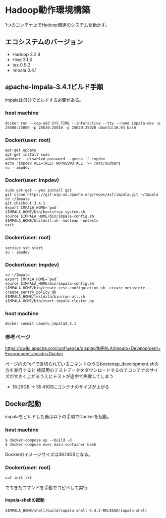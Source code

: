 # Hadoop動作環境構築

1つのコンテナ上でHadoop関連のシステムを動かす。

## エコシステムのバージョン

- Hadoop 3.2.4
- Hive 3.1.3
- tez 0.9.2
- Impala 3.4.1

## apache-impala-3.4.1ビルド手順

impalaは自分でビルドする必要がある。

### host machine

```
docker run --cap-add SYS_TIME --interactive --tty --name impala-dev -p 25000:25000 -p 25010:25010 -p 25020:25020 ubuntu:16.04 bash
```

### Docker(user: root)

```
apt-get update
apt-get install sudo
adduser --disabled-password --gecos '' impdev
echo 'impdev ALL=(ALL) NOPASSWD:ALL' >> /etc/sudoers
su - impdev
```

### Docker(user: impdev)

```
sudo apt-get --yes install git
git clone https://git-wip-us.apache.org/repos/asf/impala.git ~/Impala
cd ~/Impala
git checkout 3.4.1
export IMPALA_HOME=`pwd`
$IMPALA_HOME/bin/bootstrap_system.sh
source $IMPALA_HOME/bin/impala-config.sh
$IMPALA_HOME/buildall.sh -noclean -notests
exit
```

### Docker(user: root)

```
service ssh start
su - impdev
```

### Docker(user: impdev)

```
cd ~/Impala
export IMPALA_HOME=`pwd`
source $IMPALA_HOME/bin/impala-config.sh
$IMPALA_HOME/bin/create-test-configuration.sh -create_metastore -create_sentry_policy_db
$IMPALA_HOME/testdata/bin/run-all.sh
$IMPALA_HOME/bin/start-impala-cluster.py
```

### host machine

```
docker commit ubuntu_impala3.4.1
```

### 参考ページ
https://cwiki.apache.org/confluence/display/IMPALA/Impala+Development+Environment+inside+Docker

ページ内の"or"で区切られているコマンドのうちbootstrap_development.shの方を実行すると
検証用のテストデータをダウンロードするのでコンテナのサイズが大きく上がるうえにテストが途中で失敗してしまう

- 18.29GB → 55.41GBにコンテナのサイズが上がる

## Docker起動

impalaをビルドした後は以下の手順でDockerを起動。

### host machine

```
$ docker-compose up --build -d
$ docker-compose exec main-container bash
```
Dockerのイメージサイズは36.14GBになる。

### Docker(user: root)

```
cat init.txt
```
でてきたコマンドを手動でコピペして実行

#### impala-shellの起動
```
$IMPALA_HOME/shell/build/impala-shell-3.4.1-RELEASE/impala-shell
```
